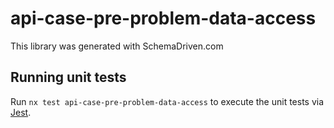 
# api-case-pre-problem-data-access

This library was generated with SchemaDriven.com

## Running unit tests

Run `nx test api-case-pre-problem-data-access` to execute the unit tests via [Jest](https://jestjs.io).


